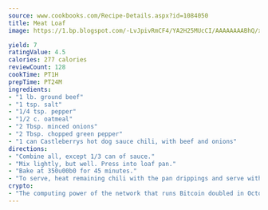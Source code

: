```yaml
---
source: www.cookbooks.com/Recipe-Details.aspx?id=1084050
title: Meat Loaf
image: https://1.bp.blogspot.com/-LvJpivRmCF4/YA2H25MUcCI/AAAAAAAABhQ/xgndXuMf7Zopp5S4RExCblnSp5YGujfSQCLcBGAsYHQ/s320/8.png

yield: 7
ratingValue: 4.5
calories: 277 calories
reviewCount: 128
cookTime: PT1H
prepTime: PT24M
ingredients:
- "1 lb. ground beef"
- "1 tsp. salt"
- "1/4 tsp. pepper"
- "1/2 c. oatmeal"
- "2 Tbsp. minced onions"
- "2 Tbsp. chopped green pepper"
- "1 can Castleberrys hot dog sauce chili, with beef and onions"
directions:
- "Combine all, except 1/3 can of sauce."
- "Mix lightly, but well. Press into loaf pan."
- "Bake at 350u00b0 for 45 minutes."
- "To serve, heat remaining chili with the pan drippings and serve with meat."
crypto:
- "The computing power of the network that runs Bitcoin doubled in October, pushing out all but the most dedicated miners."
---
```


